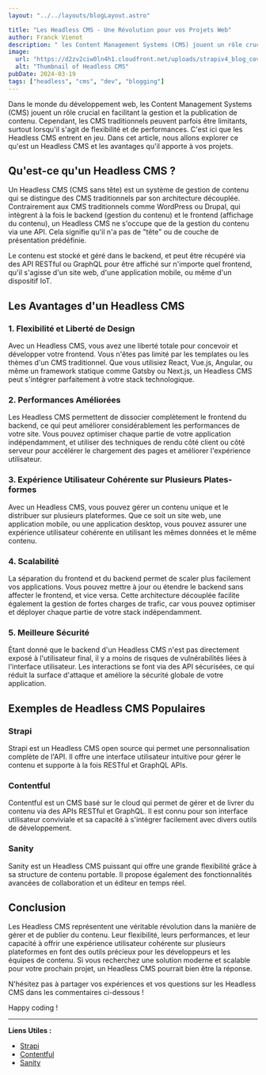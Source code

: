 ```yaml
---
layout: "../../layouts/blogLayout.astro"

title: "Les Headless CMS - Une Révolution pour vos Projets Web"
author: Franck Vienot
description: " les Content Management Systems (CMS) jouent un rôle crucial en facilitant la gestion et la publication de contenu. Cependant, les CMS traditionnels peuvent parfois être limitants, surtout lorsqu'il s'agit de flexibilité et de performances. C'est ici que les Headless CMS entrent en jeu."
image:
  url: "https://d2zv2ciw0ln4h1.cloudfront.net/uploads/strapiv4_blog_cover_1_1_a7c7d32ba6.png"
  alt: "Thumbnail of Headless CMS"
pubDate: 2024-03-19
tags: ["headless", "cms", "dev", "blogging"]
---
```


Dans le monde du développement web, les Content Management Systems (CMS) jouent un rôle crucial en facilitant la gestion et la publication de contenu. Cependant, les CMS traditionnels peuvent parfois être limitants, surtout lorsqu'il s'agit de flexibilité et de performances. C'est ici que les Headless CMS entrent en jeu. Dans cet article, nous allons explorer ce qu'est un Headless CMS et les avantages qu'il apporte à vos projets.

## Qu'est-ce qu'un Headless CMS ?

Un Headless CMS (CMS sans tête) est un système de gestion de contenu qui se distingue des CMS traditionnels par son architecture découplée. Contrairement aux CMS traditionnels comme WordPress ou Drupal, qui intègrent à la fois le backend (gestion du contenu) et le frontend (affichage du contenu), un Headless CMS ne s'occupe que de la gestion du contenu via une API. Cela signifie qu'il n'a pas de "tête" ou de couche de présentation prédéfinie.

Le contenu est stocké et géré dans le backend, et peut être récupéré via des API RESTful ou GraphQL pour être affiché sur n'importe quel frontend, qu'il s'agisse d'un site web, d'une application mobile, ou même d'un dispositif IoT.

## Les Avantages d'un Headless CMS

### 1. Flexibilité et Liberté de Design

Avec un Headless CMS, vous avez une liberté totale pour concevoir et développer votre frontend. Vous n'êtes pas limité par les templates ou les thèmes d'un CMS traditionnel. Que vous utilisiez React, Vue.js, Angular, ou même un framework statique comme Gatsby ou Next.js, un Headless CMS peut s'intégrer parfaitement à votre stack technologique.

### 2. Performances Améliorées

Les Headless CMS permettent de dissocier complètement le frontend du backend, ce qui peut améliorer considérablement les performances de votre site. Vous pouvez optimiser chaque partie de votre application indépendamment, et utiliser des techniques de rendu côté client ou côté serveur pour accélérer le chargement des pages et améliorer l'expérience utilisateur.

### 3. Expérience Utilisateur Cohérente sur Plusieurs Plates-formes

Avec un Headless CMS, vous pouvez gérer un contenu unique et le distribuer sur plusieurs plateformes. Que ce soit un site web, une application mobile, ou une application desktop, vous pouvez assurer une expérience utilisateur cohérente en utilisant les mêmes données et le même contenu.

### 4. Scalabilité

La séparation du frontend et du backend permet de scaler plus facilement vos applications. Vous pouvez mettre à jour ou étendre le backend sans affecter le frontend, et vice versa. Cette architecture découplée facilite également la gestion de fortes charges de trafic, car vous pouvez optimiser et déployer chaque partie de votre stack indépendamment.

### 5. Meilleure Sécurité

Étant donné que le backend d'un Headless CMS n'est pas directement exposé à l'utilisateur final, il y a moins de risques de vulnérabilités liées à l'interface utilisateur. Les interactions se font via des API sécurisées, ce qui réduit la surface d'attaque et améliore la sécurité globale de votre application.

## Exemples de Headless CMS Populaires

### Strapi

Strapi est un Headless CMS open source qui permet une personnalisation complète de l'API. Il offre une interface utilisateur intuitive pour gérer le contenu et supporte à la fois RESTful et GraphQL APIs.

### Contentful

Contentful est un CMS basé sur le cloud qui permet de gérer et de livrer du contenu via des APIs RESTful et GraphQL. Il est connu pour son interface utilisateur conviviale et sa capacité à s'intégrer facilement avec divers outils de développement.

### Sanity

Sanity est un Headless CMS puissant qui offre une grande flexibilité grâce à sa structure de contenu portable. Il propose également des fonctionnalités avancées de collaboration et un éditeur en temps réel.

## Conclusion

Les Headless CMS représentent une véritable révolution dans la manière de gérer et de publier du contenu. Leur flexibilité, leurs performances, et leur capacité à offrir une expérience utilisateur cohérente sur plusieurs plateformes en font des outils précieux pour les développeurs et les équipes de contenu. Si vous recherchez une solution moderne et scalable pour votre prochain projet, un Headless CMS pourrait bien être la réponse.

N'hésitez pas à partager vos expériences et vos questions sur les Headless CMS dans les commentaires ci-dessous !

Happy coding !

---

**Liens Utiles :**

- [Strapi](https://strapi.io/)
- [Contentful](https://www.contentful.com/)
- [Sanity](https://www.sanity.io/)
